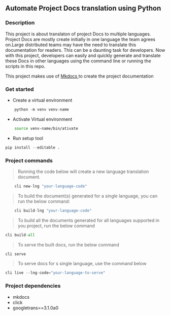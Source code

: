 ## Automate Project Docs translation using Python

### Description

This project is about translaton of project Docs to multiple languages. 
Project Docs are mostly create initially in one language the team agrees on.Large distributed teams may have the need to translate this documentation for readers.
This can be a daunting task for developers. Now with this project, developers can easily and quickly generate and translate these Docs in other languages using the command line or running the scripts in this repo.

This project makes use of [Mkdocs ](https://www.mkdocs.org/getting-started/) to create the project documentation

### Get started

* Create a virtual environment
```python
    python -m venv venv-name
```

* Activate Virtual environment
```bash
    source venv-name/bin/ativate
```

* Run setup tool
```python
pip install --editable . 
```

### Project commands

> Running the code below will create a new language translation document.

```python
    cli new-lng "your-language-code" 
```

> To build the document(s) generated for a single language, you can run the below command:

```python
    cli build-lng "your-language-code"
```

> To build all the documents generated for all languages supported in you project, run the below command 

```python
cli build-all 
```

> To serve the built docs, run the below command
```python
cli serve
```
> To serve docs for s single language, use the command below
```python
cli live --lng-code="your-language-to-serve"
```


### Project dependencies

* mkdocs
* click
* googletrans==3.1.0a0
